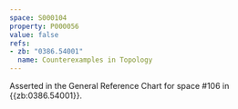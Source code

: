 ```yaml
---
space: S000104
property: P000056
value: false
refs:
- zb: "0386.54001"
  name: Counterexamples in Topology
---
```


Asserted in the General Reference Chart for space #106 in
{{zb:0386.54001}}.
